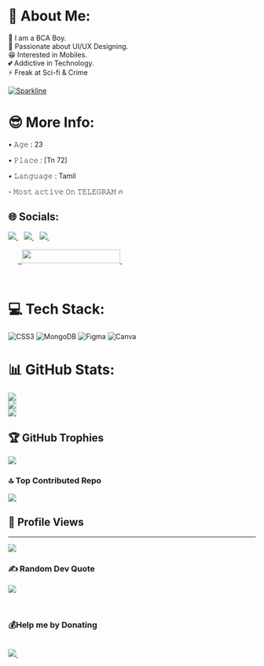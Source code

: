 # 💫 About Me:
🔭 I am a BCA Boy.<br>🌈 Passionate about UI/UX Designing.<br>😁 Interested in Mobiles.<br>💕 Addictive in Technology.<br>⚡ Freak at Sci-fi & Crime <br>

[![Sparkline](https://stars.medv.io/EvamariaTG/EvaMaria.svg)](https://stars.medv.io/EvamariaTG/EvaMaria)

# 😎 More Info:
<p align="left">
• 𝙰𝚐𝚎 : 23
<p align="left">
• 𝙿𝚕𝚊𝚌𝚎 : [Tn 72]
<p align="left">
• 𝙻𝚊𝚗𝚐𝚞𝚊𝚐𝚎 : Tamil
<p align="left">
- 𝙼𝚘𝚜𝚝 𝚊𝚌𝚝𝚒𝚟𝚎 𝙾𝚗 𝚃𝙴𝙻𝙴𝙶𝚁𝙰𝙼 🔥
<br>

## 🌐 Socials:
<p align='left'>
  
  <a href="https://t.me/RbY_Rj">
    <img src="https://img.shields.io/badge/Telegram-2CA5E0?style=for-the-badge&logo=telegram&logoColor=white" />
  </a>&nbsp;&nbsp;
  <a href="https://instagram.com/ruby_the_vapz">
    <img src="https://img.shields.io/badge/instagram-%23E4405F.svg?&style=for-the-badge&logo=instagram&logoColor=white" />        
  </a>&nbsp;&nbsp;
  <a href="https://linkedin.com/in/manickarajv">
    <img src="https://img.shields.io/badge/linkedin-%230077B5.svg?&style=for-the-badge&logo=linkedin&logoColor=white" />
  </a>&nbsp;&nbsp;
  <br>
  <br> 
  &nbsp;&nbsp;&nbsp;&nbsp;&nbsp;<a href="https://t.me/Rbylinkzz/47">
    &nbsp;<img src="https://img.shields.io/badge/RbY Linkz-Channel-blue?style=flat-square&logo=telegram" width="200" height="28">&nbsp;
  </a>

</p>
<br>
  
# 💻 Tech Stack:
![CSS3](https://img.shields.io/badge/css3-%231572B6.svg?style=plastic&logo=css3&logoColor=white) ![MongoDB](https://img.shields.io/badge/MongoDB-%234ea94b.svg?style=plastic&logo=mongodb&logoColor=white) 	![Figma](https://img.shields.io/badge/figma-%23F24E1E.svg?style=plastic&logo=figma&logoColor=white) ![Canva](https://img.shields.io/badge/Canva-%2300C4CC.svg?style=plastic&logo=Canva&logoColor=white)
<br>
# 📊 GitHub Stats:
![](https://github-readme-stats.vercel.app/api?username=RbY-Rj&theme=radical&hide_border=false&include_all_commits=true&count_private=true)<br/>
![](https://github-readme-streak-stats.herokuapp.com/?user=RbY-Rj&theme=radical&hide_border=false)<br/>
![](https://github-readme-stats.vercel.app/api/top-langs/?username=RbY-Rj&theme=radical&hide_border=false&include_all_commits=true&count_private=true&layout=compact)
<br>

## 🏆 GitHub Trophies
![](https://github-profile-trophy.vercel.app/?username=RbY-Rj&theme=onedark&no-frame=false&no-bg=true&margin-w=4)
<br>
### 🔝 Top Contributed Repo
![](https://github-contributor-stats.vercel.app/api?username=RbY-Rj&limit=5&theme=chalk&combine_all_yearly_contributions=true)
<br>

## 👀 Profile Views

---
[![](https://visitcount.itsvg.in/api?id=RbY-Rj&icon=8&color=1)](https://visitcount.itsvg.in)
<br>

### ✍️ Random Dev Quote
![](https://quotes-github-readme.vercel.app/api?type=horizontal&theme=radical)

<br>

### 💰Help me by Donating
<br>
  <a href="https://paypal.me/RbYRj">
    <img src="https://img.shields.io/badge/PayPal-00457C?style=for-the-badge&logo=paypal&logoColor=white" />
  </a>&nbsp;&nbsp;
  

